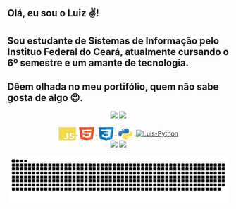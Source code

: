 ## Olá, eu sou o Luiz ✌️!
## Sou estudante de Sistemas de Informação pelo Instituo Federal do Ceará, atualmente cursando o 6º semestre e um amante de tecnologia. 
## Dêem olhada no meu portifólio, quem não sabe gosta de algo 😉. 


<div align="center">
  <a href="https://github.com/LuisPedro53">
  <img height="180em" src="https://github-readme-stats.vercel.app/api?username=LuisPedro53&show_icons=true&theme=dracula&include_all_commits=true&count_private=true"/>
  <img height="180em" src="https://github-readme-stats.vercel.app/api/top-langs/?username=LuisPedro53&layout=compact&langs_count=7&theme=dracula"/>
</div>

<div align="center"><br>
  <img align="center" alt="Luis-Js" height="30" width="40" src="https://raw.githubusercontent.com/devicons/devicon/master/icons/javascript/javascript-plain.svg">
  <img align="center" alt="Luis-HTML" height="30" width="40" src="https://raw.githubusercontent.com/devicons/devicon/master/icons/html5/html5-original.svg">
  <img align="center" alt="Luis-CSS" height="30" width="40" src="https://raw.githubusercontent.com/devicons/devicon/master/icons/css3/css3-original.svg">
  <img align="center" alt="Luis-Python" height="30" width="40" src="https://raw.githubusercontent.com/devicons/devicon/master/icons/python/python-original.svg">
  <img align="center" alt="Luis-Python" height="30" width="35" src="https://user-images.githubusercontent.com/3423282/123478002-3e01fc80-d5d5-11eb-983d-d8aaa7ead156.png">
  
</div>
  
  <div align="center">
     <a href="https://www.instagram.com/luis_pedro53/" target="_blank"><img src="https://img.shields.io/badge/-Instagram-%23E4405F?style=for-the-badge&logo=instagram&logoColor=white" target="_blank"></a>
  <a href="https://www.linkedin.com/in/luiz-pedro-galdino-silva-8161b0155/" target="_blank"><img src="https://img.shields.io/badge/-LinkedIn-%230077B5?style=for-the-badge&logo=linkedin&logoColor=white" target="_blank"></a> 
 
  ![Snake animation](https://github.com/ellen2121/ellen2121/blob/output/github-contribution-grid-snake.svg)
  </div>
